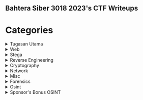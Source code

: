 ## Bahtera Siber 3018 2023's CTF Writeups

# Categories
<details>
   <summary>Tugasan Utama</summary>

  | Tugasan | Tahap Kesukaran |
  | --- | --- |
  | [Tugasan I : Seruan Perwira](#) | - |
  | [Tugasan II : Tali Barut](#) | - |
  | [Warkah Akhir](#) | - |
  
</details>

<details>
  <summary>Web</summary>
    
  | Tugasan | Tahap Kesukaran |
  | --- | --- |
  | [Lemah](#) | Mudah |
  | [Wantujus](#) | Mudah |
  | [Wantusom](#) | Mudah |
</details>

<details>
  <summary>Stega</summary>
    
  | Tugasan | Tahap Kesukaran |
  | --- | --- |
  | [Tugu Negara](#) | Sederhana |
  | [Bangsal 1](#) | Sederhana |
  | [Bangsal 2](#) | Sederhana |
</details>

<details>
  <summary>Reverse Engineering</summary>

  | Tugasan | Tahap Kesukaran |
  | --- | --- |
  | [Sarawak](#) | Mudah |
</details>
  
<details>
  <summary>Cryptography</summary>

  | Tugasan | Tahap Kesukaran |
  | --- | --- |
  | [Nasihat](#) | Mudah |
  | [Keretapi Tanah Melayu](#) | Mudah |
  | [Selamat Malam](#) | Sederhana |
  | [Jerebu](#) | Sederhana |
  | [1957bit](#) | Sederhana |
</details>

<details>
  <summary>Network</summary>

  | Tugasan | Tahap Kesukaran |
  | --- | --- |
  | [Johan](#) | Mudah |
  | [Lagi-lagi Johan](#) | Mudah |
   | [Jalan Jalan Di Kuala Lumpur](#) | Mudah |
</details>

<details>
  <summary>Misc</summary>

  | Tugasan | Tahap Kesukaran |
  | --- | --- |
  | [Mencari Rahsia Si Dia](#) | Mudah |
  | [3108 CTF Town](#) | Sederhana |
  </details>

  <details>
  <summary>Forensics</summary>

  | Tugasan | Tahap Kesukaran |
  | --- | --- |
  | [Negeri-Negeri Di Malaysia](#) | Mudah |
  </details>

<details>
  <summary>Osint</summary>

  | Tugasan | Tahap Kesukaran |
  | --- | --- |
  | [Pertemuan Kapista : Babak I](#) | Mudah |
  | [Pertemuan Kapista : Babak II](#) | Mudah |
  | [Pertemuan Kapista : Finale](#) | Mudah |
  | [Hero Melayu](#) | Mudah |
  | [Kisah Lama](#) | Mudah |
  | [Mesej Dalam Botol](#) | Sederhana |
</details>

<details>
 <summary>Sponsor's Bonus OSINT</summary>
   
  | Tugasan | Tahap Kesukaran |
  | --- | --- |
  | [YAYASAN DIGITAL MALAYSIA](#)
  | [RE:HACK](#)
  | [TENANG KOMUNITI](#)
  | [ASK PENTEST](#)
  | [SCAMGATE](#)
  </details>

